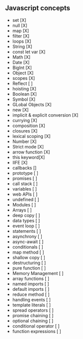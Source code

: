 ## Javascript concepts
- set [X]
- null [X]
- map [X]
- filter [X]
- loops [X]
- String [X]
- const let var [X]
- Math [X]
- Date [X]
- BigInt [X]
- Object [X]
- scopes [X]
- Reflect [ ]
- hoisting [X]
- Boolean [X]
- Symbol [X]
- GLobal Objects [X]
- new [X]
- implicit & explicit conversion [X]
- currying [X]
- composition [X]
- closures [X]
- lexical scoping [X]
- Number [X]
- Strict mode [X]
- arrow function [X]
- this keyword[X]
- IIFE [X]
- callbacks []
- prototype [ ]
- promises [ ]
- call stack [ ]
- variables [ ]
- web APIs [ ]
- undefined [ ]
- Modules [ ]
- Arrays [ ]
- deep copy [ ]
- data types [ ]
- event loop [ ]
- statements [ ]
- asynchrony [ ]
- async-await [ ]
- conditionals [ ]
- map method [ ]
- shallow copy [ ]
- destructuring [ ]
- pure function [ ]
- Memory Management [ ]
- array functions [ ]
- named imports [ ]
- default imports [ ]
- reduce method [ ]
- handling events [ ]
- template literals [ ]
- spread operators [ ]
- promise chaining [ ]
- optional chaining [ ]
- conditional operator [ ]
- function expressions [ ]
